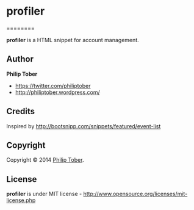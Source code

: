 # profiler
========

**profiler** is a HTML snippet for account management.

## Author

**Philip Tober**

+ https://twitter.com/philiptober
+ http://philiptober.wordpress.com/

## Credits

Inspired by http://bootsnipp.com/snippets/featured/event-list

## Copyright
Copyright © 2014 [Philip Tober](https://twitter.com/philiptober).

## License 
**profiler** is under MIT license - http://www.opensource.org/licenses/mit-license.php
